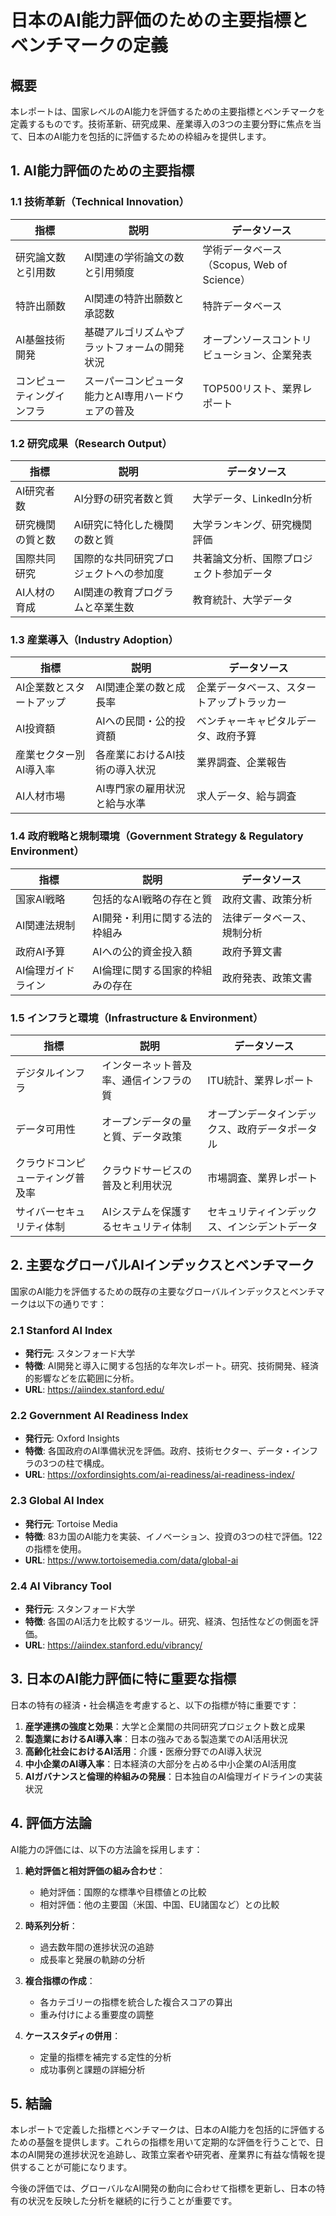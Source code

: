 # 日本のAI能力評価のための主要指標とベンチマークの定義

## 概要
本レポートは、国家レベルのAI能力を評価するための主要指標とベンチマークを定義するものです。技術革新、研究成果、産業導入の3つの主要分野に焦点を当て、日本のAI能力を包括的に評価するための枠組みを提供します。

## 1. AI能力評価のための主要指標

### 1.1 技術革新（Technical Innovation）
| 指標 | 説明 | データソース |
|------|------|------------|
| 研究論文数と引用数 | AI関連の学術論文の数と引用頻度 | 学術データベース（Scopus, Web of Science） |
| 特許出願数 | AI関連の特許出願数と承認数 | 特許データベース |
| AI基盤技術開発 | 基礎アルゴリズムやプラットフォームの開発状況 | オープンソースコントリビューション、企業発表 |
| コンピューティングインフラ | スーパーコンピュータ能力とAI専用ハードウェアの普及 | TOP500リスト、業界レポート |

### 1.2 研究成果（Research Output）
| 指標 | 説明 | データソース |
|------|------|------------|
| AI研究者数 | AI分野の研究者数と質 | 大学データ、LinkedIn分析 |
| 研究機関の質と数 | AI研究に特化した機関の数と質 | 大学ランキング、研究機関評価 |
| 国際共同研究 | 国際的な共同研究プロジェクトへの参加度 | 共著論文分析、国際プロジェクト参加データ |
| AI人材の育成 | AI関連の教育プログラムと卒業生数 | 教育統計、大学データ |

### 1.3 産業導入（Industry Adoption）
| 指標 | 説明 | データソース |
|------|------|------------|
| AI企業数とスタートアップ | AI関連企業の数と成長率 | 企業データベース、スタートアップトラッカー |
| AI投資額 | AIへの民間・公的投資額 | ベンチャーキャピタルデータ、政府予算 |
| 産業セクター別AI導入率 | 各産業におけるAI技術の導入状況 | 業界調査、企業報告 |
| AI人材市場 | AI専門家の雇用状況と給与水準 | 求人データ、給与調査 |

### 1.4 政府戦略と規制環境（Government Strategy & Regulatory Environment）
| 指標 | 説明 | データソース |
|------|------|------------|
| 国家AI戦略 | 包括的なAI戦略の存在と質 | 政府文書、政策分析 |
| AI関連法規制 | AI開発・利用に関する法的枠組み | 法律データベース、規制分析 |
| 政府AI予算 | AIへの公的資金投入額 | 政府予算文書 |
| AI倫理ガイドライン | AI倫理に関する国家的枠組みの存在 | 政府発表、政策文書 |

### 1.5 インフラと環境（Infrastructure & Environment）
| 指標 | 説明 | データソース |
|------|------|------------|
| デジタルインフラ | インターネット普及率、通信インフラの質 | ITU統計、業界レポート |
| データ可用性 | オープンデータの量と質、データ政策 | オープンデータインデックス、政府データポータル |
| クラウドコンピューティング普及率 | クラウドサービスの普及と利用状況 | 市場調査、業界レポート |
| サイバーセキュリティ体制 | AIシステムを保護するセキュリティ体制 | セキュリティインデックス、インシデントデータ |

## 2. 主要なグローバルAIインデックスとベンチマーク

国家のAI能力を評価するための既存の主要なグローバルインデックスとベンチマークは以下の通りです：

### 2.1 Stanford AI Index
- **発行元**: スタンフォード大学
- **特徴**: AI開発と導入に関する包括的な年次レポート。研究、技術開発、経済的影響などを広範囲に分析。
- **URL**: https://aiindex.stanford.edu/

### 2.2 Government AI Readiness Index
- **発行元**: Oxford Insights
- **特徴**: 各国政府のAI準備状況を評価。政府、技術セクター、データ・インフラの3つの柱で構成。
- **URL**: https://oxfordinsights.com/ai-readiness/ai-readiness-index/

### 2.3 Global AI Index
- **発行元**: Tortoise Media
- **特徴**: 83カ国のAI能力を実装、イノベーション、投資の3つの柱で評価。122の指標を使用。
- **URL**: https://www.tortoisemedia.com/data/global-ai

### 2.4 AI Vibrancy Tool
- **発行元**: スタンフォード大学
- **特徴**: 各国のAI活力を比較するツール。研究、経済、包括性などの側面を評価。
- **URL**: https://aiindex.stanford.edu/vibrancy/

## 3. 日本のAI能力評価に特に重要な指標

日本の特有の経済・社会構造を考慮すると、以下の指標が特に重要です：

1. **産学連携の強度と効果**：大学と企業間の共同研究プロジェクト数と成果
2. **製造業におけるAI導入率**：日本の強みである製造業でのAI活用状況
3. **高齢化社会におけるAI活用**：介護・医療分野でのAI導入状況
4. **中小企業のAI導入率**：日本経済の大部分を占める中小企業のAI活用度
5. **AIガバナンスと倫理的枠組みの発展**：日本独自のAI倫理ガイドラインの実装状況

## 4. 評価方法論

AI能力の評価には、以下の方法論を採用します：

1. **絶対評価と相対評価の組み合わせ**：
   - 絶対評価：国際的な標準や目標値との比較
   - 相対評価：他の主要国（米国、中国、EU諸国など）との比較

2. **時系列分析**：
   - 過去数年間の進捗状況の追跡
   - 成長率と発展の軌跡の分析

3. **複合指標の作成**：
   - 各カテゴリーの指標を統合した複合スコアの算出
   - 重み付けによる重要度の調整

4. **ケーススタディの併用**：
   - 定量的指標を補完する定性的分析
   - 成功事例と課題の詳細分析

## 5. 結論

本レポートで定義した指標とベンチマークは、日本のAI能力を包括的に評価するための基盤を提供します。これらの指標を用いて定期的な評価を行うことで、日本のAI開発の進捗状況を追跡し、政策立案者や研究者、産業界に有益な情報を提供することが可能になります。

今後の評価では、グローバルなAI開発の動向に合わせて指標を更新し、日本の特有の状況を反映した分析を継続的に行うことが重要です。